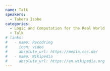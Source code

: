 ```yaml
---
name: Talk
speakers:
  - Takeru Isobe
categories:
  - Logic and Computation for the Real World
  - Talk
# links:
#   - name: Recodring
#     icon: video
#     absolute_url: https://media.ccc.de/
#   - name: Wikipedia
#     absolute_url: https://en.wikipedia.org
---
```

